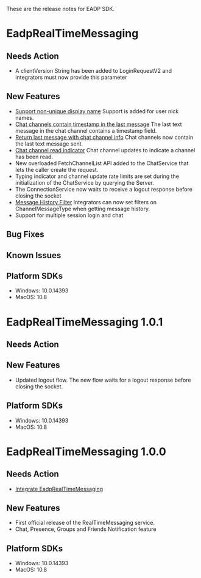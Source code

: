These are the release notes for EADP SDK.

# EadpRealTimeMessaging <packageversion>
 
## Needs Action
* A clientVersion String has been added to LoginRequestV2 and integrators must now provide this parameter
 
## New Features
* [Support non-unique display name](https://eadpjira.ea.com/browse/GSNIM-2346) Support is added for user nick names. 
* [Chat channels contain timestamp in the last message](https://eadpjira.ea.com/browse/GSNIM-2536) The last text message in the chat channel contains a timestamp field.
* [Return last message with chat channel info](https://eadpjira.ea.com/browse/GSNIM-2537) Chat channels now contain the last text message sent.
* [Chat channel read indicator](https://eadpjira.ea.com/browse/GSNIM-2535) Chat channel updates to indicate a channel has been read. 
* New overloaded FetchChannelList API added to the ChatService that lets the caller create the request. 
* Typing indicator and channel update rate limits are set during the initialization of the ChatService by querying the Server. 
* The ConnectionService now waits to receive a logout response before closing the socket 
* [Message History Filter](https://eadpjira.ea.com/browse/GSNIM-2606) Integrators can now set filters on ChannelMessageType when getting message history.
* Support for multiple session login and chat

## Bug Fixes
 
## Known Issues
 
## Platform SDKs
* Windows: 10.0.14393
* MacOS: 10.8

# EadpRealTimeMessaging 1.0.1
 
## Needs Action

## New Features
* Updated logout flow. The new flow waits for a logout response before closing the socket. 

## Platform SDKs
* Windows: 10.0.14393
* MacOS: 10.8

# EadpRealTimeMessaging 1.0.0
 
## Needs Action
* [Integrate EadpRealTimeMessaging](https://developer.ea.com/display/PDE/Integrate+EadpRealTimeMessaging)

## New Features
* First official release of the RealTimeMessaging service.
* Chat, Presence, Groups and Friends Notification feature
 
## Platform SDKs
* Windows: 10.0.14393
* MacOS: 10.8
